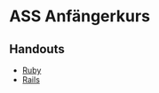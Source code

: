 # ASS Anfängerkurs

## Handouts

  * [Ruby](handouts/ruby.html "Ruby Handout - Tag 1")
  * [Rails](handouts/rails.html "Rails Handout - Tag 1")

